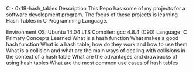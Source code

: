 C - 0x19-hash_tables
Description
This Repo has some of my projects for a software development program. The focus of these projects is learning Hash Tables in C Programming Language.

Environment
OS: Ubuntu 14.04 LTS
Compiler: gcc 4.8.4 (C90)
Language: C
Primary Concepts Learned
What is a hash function
What makes a good hash function
What is a hash table, how do they work and how to use them
What is a collision and what are the main ways of dealing with collisions in the context of a hash table
What are the advantages and drawbacks of using hash tables
What are the most common use cases of hash tables
